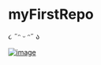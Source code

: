 # myFirstRepo
૮ ˶ᵔ ᵕ ᵔ˶ ა 

[![image](https://user-images.githubusercontent.com/77726756/188643917-6ba2c0f8-d1ef-45c2-b6e2-860f62f75b26.png)](https://www.youtube.com/watch?v=EuqQfguh7R4&t=161s)
